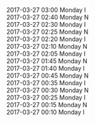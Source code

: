 2017-03-27 03:00 Monday  I  
2017-03-27 02:40 Monday  N  
2017-03-27 02:30 Monday  I  
2017-03-27 02:25 Monday  N  
2017-03-27 02:20 Monday  I  
2017-03-27 02:10 Monday  N  
2017-03-27 02:05 Monday  I  
2017-03-27 01:45 Monday  N  
2017-03-27 01:40 Monday  I  
2017-03-27 00:45 Monday  N  
2017-03-27 00:35 Monday  I  
2017-03-27 00:30 Monday  N  
2017-03-27 00:25 Monday  I  
2017-03-27 00:15 Monday  N  
2017-03-27 00:10 Monday  I  
